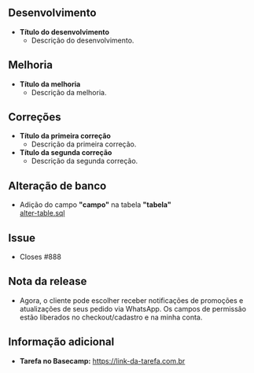 ## Desenvolvimento
* **Título do desenvolvimento**
  * Descrição do desenvolvimento.

## Melhoria
* **Título da melhoria**
  * Descrição da melhoria.

## Correções
* **Título da primeira correção**
  * Descrição da primeira correção.
* **Título da segunda correção**
  * Descrição da segunda correção.

## Alteração de banco
* Adição do campo **"campo"** na tabela **"tabela"**  
  [alter-table.sql](https://caminho-do-arquivo.sql)
  
## Issue
* Closes #888

## Nota da release
* Agora, o cliente pode escolher receber notificações de promoções e atualizações de seus pedido via WhatsApp. Os campos de permissão estão liberados no checkout/cadastro e na minha conta.

## Informação adicional
* **Tarefa no Basecamp:** https://link-da-tarefa.com.br
